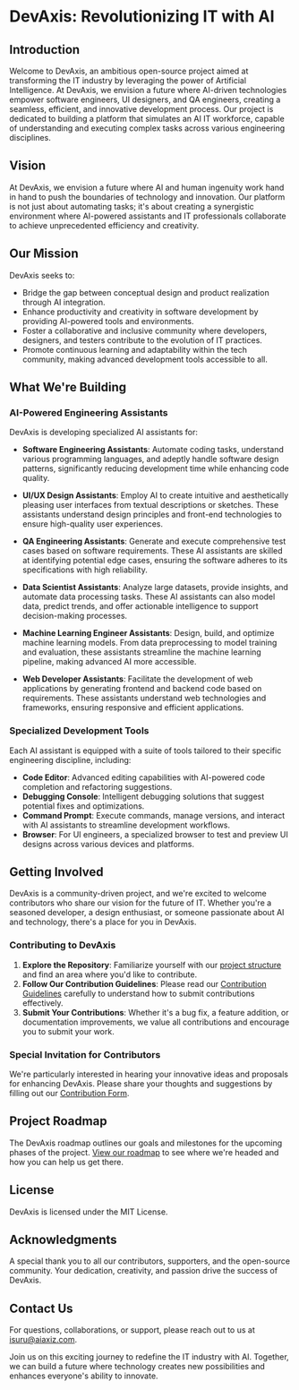 # DevAxis: Revolutionizing IT with AI

## Introduction

Welcome to DevAxis, an ambitious open-source project aimed at transforming the IT industry by leveraging the power of Artificial Intelligence. At DevAxis, we envision a future where AI-driven technologies empower software engineers, UI designers, and QA engineers, creating a seamless, efficient, and innovative development process. Our project is dedicated to building a platform that simulates an AI IT workforce, capable of understanding and executing complex tasks across various engineering disciplines.


## Vision

At DevAxis, we envision a future where AI and human ingenuity work hand in hand to push the boundaries of technology and innovation. Our platform is not just about automating tasks; it's about creating a synergistic environment where AI-powered assistants and IT professionals collaborate to achieve unprecedented efficiency and creativity.


## Our Mission

DevAxis seeks to:
- Bridge the gap between conceptual design and product realization through AI integration.
- Enhance productivity and creativity in software development by providing AI-powered tools and environments.
- Foster a collaborative and inclusive community where developers, designers, and testers contribute to the evolution of IT practices.
- Promote continuous learning and adaptability within the tech community, making advanced development tools accessible to all.

## What We're Building

### AI-Powered Engineering Assistants
DevAxis is developing specialized AI assistants for:
- **Software Engineering Assistants**: Automate coding tasks, understand various programming languages, and adeptly handle software design patterns, significantly reducing development time while enhancing code quality.

- **UI/UX Design Assistants**: Employ AI to create intuitive and aesthetically pleasing user interfaces from textual descriptions or sketches. These assistants understand design principles and front-end technologies to ensure high-quality user experiences.

- **QA Engineering Assistants**: Generate and execute comprehensive test cases based on software requirements. These AI assistants are skilled at identifying potential edge cases, ensuring the software adheres to its specifications with high reliability.

- **Data Scientist Assistants**: Analyze large datasets, provide insights, and automate data processing tasks. These AI assistants can also model data, predict trends, and offer actionable intelligence to support decision-making processes.

- **Machine Learning Engineer Assistants**: Design, build, and optimize machine learning models. From data preprocessing to model training and evaluation, these assistants streamline the machine learning pipeline, making advanced AI more accessible.

- **Web Developer Assistants**: Facilitate the development of web applications by generating frontend and backend code based on requirements. These assistants understand web technologies and frameworks, ensuring responsive and efficient applications.


### Specialized Development Tools
Each AI assistant is equipped with a suite of tools tailored to their specific engineering discipline, including:
- **Code Editor**: Advanced editing capabilities with AI-powered code completion and refactoring suggestions.
- **Debugging Console**: Intelligent debugging solutions that suggest potential fixes and optimizations.
- **Command Prompt**: Execute commands, manage versions, and interact with AI assistants to streamline development workflows.
- **Browser**: For UI engineers, a specialized browser to test and preview UI designs across various devices and platforms.

## Getting Involved

DevAxis is a community-driven project, and we're excited to welcome contributors who share our vision for the future of IT. Whether you're a seasoned developer, a design enthusiast, or someone passionate about AI and technology, there's a place for you in DevAxis.

### Contributing to DevAxis
1. **Explore the Repository**: Familiarize yourself with our [project structure](LINK_TO_PROJECT_STRUCTURE) and find an area where you'd like to contribute.
2. **Follow Our Contribution Guidelines**: Please read our [Contribution Guidelines](LINK_TO_CONTRIBUTING_GUIDELINES) carefully to understand how to submit contributions effectively.
3. **Submit Your Contributions**: Whether it's a bug fix, a feature addition, or documentation improvements, we value all contributions and encourage you to submit your work.

### Special Invitation for Contributors
We're particularly interested in hearing your innovative ideas and proposals for enhancing DevAxis. Please share your thoughts and suggestions by filling out our [Contribution Form](YOUR_FORM_LINK_HERE).

## Project Roadmap

The DevAxis roadmap outlines our goals and milestones for the upcoming phases of the project. [View our roadmap](LINK_TO_ROADMAP) to see where we're headed and how you can help us get there.

## License

DevAxis is licensed under the MIT License.

## Acknowledgments

A special thank you to all our contributors, supporters, and the open-source community. Your dedication, creativity, and passion drive the success of DevAxis.

## Contact Us

For questions, collaborations, or support, please reach out to us at isuru@aiaxiz.com.

Join us on this exciting journey to redefine the IT industry with AI. Together, we can build a future where technology creates new possibilities and enhances everyone's ability to innovate.

